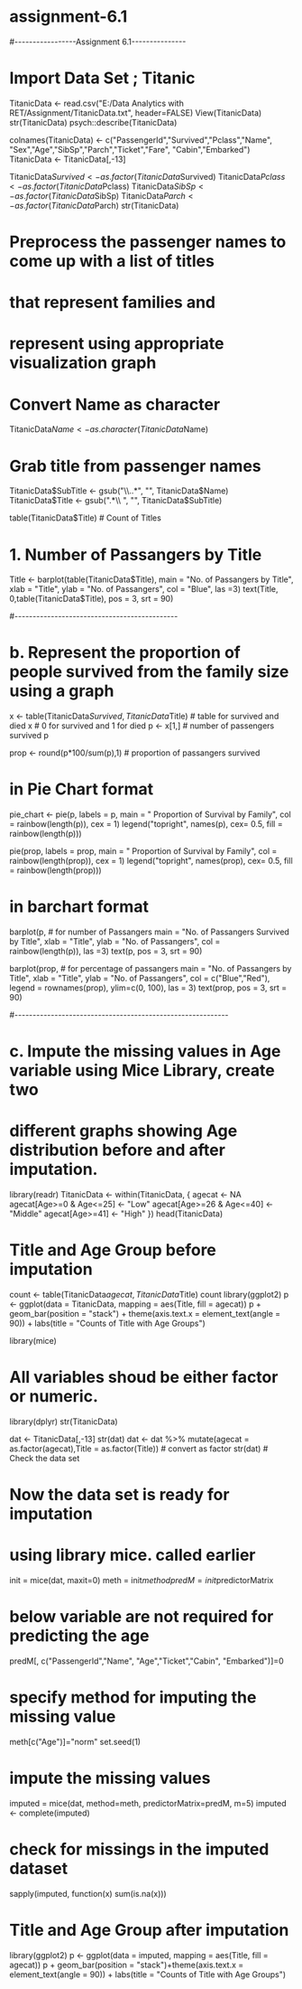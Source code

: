# assignment-6.1
#-----------------Assignment 6.1---------------

# Import Data Set ; Titanic
TitanicData <- read.csv("E:/Data Analytics with RET/Assignment/TitanicData.txt", header=FALSE)
View(TitanicData)
str(TitanicData)
psych::describe(TitanicData)

colnames(TitanicData) <- c("PassengerId","Survived","Pclass","Name",
                           "Sex","Age","SibSp","Parch","Ticket","Fare",
                           "Cabin","Embarked")
TitanicData <- TitanicData[,-13]

TitanicData$Survived <- as.factor(TitanicData$Survived)
TitanicData$Pclass <- as.factor(TitanicData$Pclass)
TitanicData$SibSp <- as.factor(TitanicData$SibSp)
TitanicData$Parch <- as.factor(TitanicData$Parch)
str(TitanicData)


# Preprocess the passenger names to come up with a list of titles 
# that represent families and 
# represent using appropriate visualization graph

# Convert Name as character
TitanicData$Name <- as.character(TitanicData$Name)

# Grab title from passenger names
TitanicData$SubTitle <- gsub("\\..*", "", TitanicData$Name)
TitanicData$Title <- gsub(".*\\ ", "", TitanicData$SubTitle)

table(TitanicData$Title)  # Count of Titles

# 1. Number of Passangers by Title

Title <- barplot(table(TitanicData$Title),
                 main = "No. of Passangers by Title", xlab = "Title", 
                 ylab = "No. of Passangers", col = "Blue", las =3)
text(Title, 0,table(TitanicData$Title), pos = 3, srt = 90)

#---------------------------------------------
# b. Represent the proportion of people survived from the family size using a graph

x <- table(TitanicData$Survived, TitanicData$Title) # table for survived and died
x                                                    # 0 for survived and 1 for died
p <- x[1,]    # number of passengers survived
p

prop <- round(p*100/sum(p),1)  # proportion of passangers survived 

# in Pie Chart format

pie_chart <- pie(p, labels = p, main = " Proportion of Survival by Family",
                 col = rainbow(length(p)), cex = 1)
legend("topright", names(p), cex= 0.5, fill = rainbow(length(p)))


pie(prop, labels = prop, main = " Proportion of Survival by Family",
    col = rainbow(length(prop)), cex = 1)
legend("topright", names(prop), cex= 0.5, fill = rainbow(length(prop)))


# in barchart format

barplot(p,                        # for number of Passangers
        main = "No. of Passangers Survived by Title", 
        xlab = "Title", 
        ylab = "No. of Passangers", col = rainbow(length(p)), las =3)
text(p, pos = 3, srt = 90)

barplot(prop,                     # for percentage of passangers
        main = "No. of Passangers by Title", xlab = "Title", 
        ylab = "No. of Passangers", col = c("Blue","Red"), 
        legend = rownames(prop), ylim=c(0, 100), las = 3)
text(prop, pos = 3, srt = 90)

#-----------------------------------------------------------

# c. Impute the missing values in Age variable using Mice Library, create two 
# different graphs showing Age distribution before and after imputation.


library(readr)
TitanicData <- within(TitanicData,
                      {
                        agecat <- NA
                        agecat[Age>=0 & Age<=25] <- "Low"
                        agecat[Age>=26 & Age<=40] <- "Middle"
                        agecat[Age>=41] <- "High"
                      })
head(TitanicData)

# Title and Age Group before imputation

count <- table(TitanicData$agecat, TitanicData$Title)
count
library(ggplot2)
p <- ggplot(data = TitanicData,
            mapping = aes(Title, fill = agecat)) 
p + geom_bar(position = "stack") + theme(axis.text.x = element_text(angle = 90)) + labs(title = "Counts of Title with Age Groups")



library(mice)

# All variables shoud be either factor or numeric.

library(dplyr)
str(TitanicData)

dat <- TitanicData[,-13]
str(dat)
dat <- dat %>% mutate(agecat = as.factor(agecat),Title = as.factor(Title)) # convert as factor
str(dat)    # Check the data set

# Now the data set is ready for imputation
# using library mice. called earlier
init = mice(dat, maxit=0) 
meth = init$method
predM = init$predictorMatrix

# below variable are not required for predicting the age
predM[, c("PassengerId","Name", "Age","Ticket","Cabin", "Embarked")]=0
# specify method for imputing the missing value
meth[c("Age")]="norm"
set.seed(1)
# impute the missing values
imputed = mice(dat, method=meth, predictorMatrix=predM, m=5)
imputed <- complete(imputed)
# check for missings in the imputed dataset
sapply(imputed, function(x) sum(is.na(x)))

# Title and Age Group after imputation
library(ggplot2)
p <- ggplot(data = imputed,
            mapping = aes(Title, fill = agecat))
p + geom_bar(position = "stack")+theme(axis.text.x = element_text(angle = 90)) + labs(title = "Counts of Title with Age Groups")
